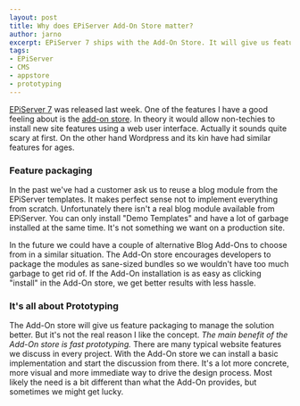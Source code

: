 ```yaml
---
layout: post
title: Why does EPiServer Add-On Store matter?
author: jarno
excerpt: EPiServer 7 ships with the Add-On Store. It will give us feature packaging to manage the solution better. But it's not the real reason I like the concept.
tags: 
- EPiServer 
- CMS 
- appstore 
- prototyping
---
```

[EPiServer 7](http://www.episerver.com) was released last week. One of the features I have a good feeling about is the [add-on store](http://www.episerver.com/Products/EPiServer-7-CMS/CMS-functions/). In theory it would allow non-techies to install new site features using a web user interface. Actually it sounds quite scary at first. On the other hand Wordpress and its kin have had similar features for ages.

### Feature packaging ###
In the past we've had a customer ask us to reuse a blog module from the EPiServer templates. It makes perfect sense not to implement everything from scratch. Unfortunately there isn't a real blog module available from EPiServer. You can only install "Demo Templates" and have a lot of garbage installed at the same time. It's not something we want on a production site.

In the future we could have a couple of alternative Blog Add-Ons to choose from in a similar situation. The Add-On store encourages developers to package the modules as sane-sized bundles so we wouldn't have too much garbage to get rid of. If the Add-On installation is as easy as clicking "install" in the Add-On store, we get better results with less hassle.

### It's all about Prototyping ###
The Add-On store will give us feature packaging to manage the solution better. But it's not the real reason I like the concept. *The main benefit of the Add-On store is fast prototyping.* There are many typical website features we discuss in every project. With the Add-On store we can install a basic implementation and start the discussion from there. It's a lot more concrete, more visual and more immediate way to drive the design process. Most likely the need is a bit different than what the Add-On provides, but sometimes we might get lucky.
